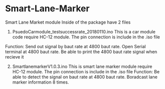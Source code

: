 # Smart-Lane-Marker
Smart Lane Market module
Inside of the package have 2 files

1. PsuedoCarmodule_testsuccessrate_20180110.ino
This is a car module code
require HC-12 module. The pin connection is include in the .iso file

Function: Send out <CAR> signal by baut rate at 4800 baut rate.
                Open Serial terminal at 4800 baut rate.
                Be able to print the 4800 baut rate signal when recieve it

2. SmartlanemarkerV1.0.3.ino
This is smart lane marker module
require HC-12 module. The pin connection is include in the .iso file
Function: Be able to detect the <CAR> signal on baut rate at 4800 baut rate.
                Boradcast lane marker information 8 times.
